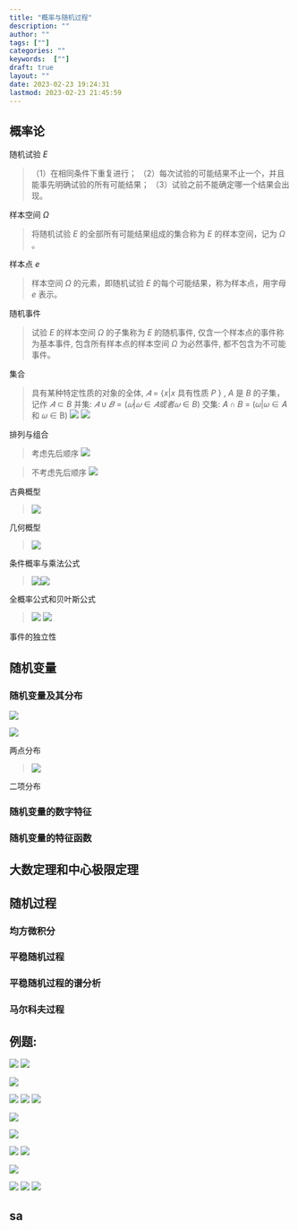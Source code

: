```yaml
---
title: "概率与随机过程"
description: ""
author: ""
tags: [""]
categories: ""
keywords:  [""]
draft: true
layout: ""
date: 2023-02-23 19:24:31
lastmod: 2023-02-23 21:45:59
---
```


## 概率论

随机试验 $E$ 

>（1）在相同条件下重复进行； （2）每次试验的可能结果不止一个，并且能事先明确试验的所有可能结果； （3）试验之前不能确定哪一个结果会出现。

样本空间 $Ω$

> 将随机试验 $E$ 的全部所有可能结果组成的集合称为 $E$ 的样本空间，记为 $Ω$ 。

样本点 $e$
> 样本空间 $Ω$ 的元素，即随机试验 $E$ 的每个可能结果，称为样本点，用字母 $e$ 表示。

随机事件

> 试验 $E$ 的样本空间 $Ω$  的子集称为 $E$ 的随机事件, 仅含一个样本点的事件称为基本事件, 包含所有样本点的样本空间 $Ω$  为必然事件, 都不包含为不可能事件。

集合 

> 具有某种特定性质的对象的全体, $𝐴$ = {𝑥|𝑥 具有性质 $P$ } , $A$ 是 $B$ 的子集，记作 $𝐴 ⊂ B$
> 并集: $𝐴 ∪ 𝐵 = (𝜔|𝜔 ∈ 𝐴 或者 𝜔 ∈ B)$ 
> 交集: 𝐴 ∩ 𝐵 = (𝜔|𝜔 ∈ 𝐴 和 𝜔 ∈ B)
> ![](概率与随机过程.assets/image-20230223194022.png) ![](概率与随机过程.assets/image-20230223194031.png)


排列与组合

> 考虑先后顺序 ![](概率与随机过程.assets/image-20230223211135.png)

> 不考虑先后顺序 ![](概率与随机过程.assets/image-20230223211205.png)

古典概型

> ![](概率与随机过程.assets/image-20230223211455.png)

几何概型

> ![](概率与随机过程.assets/image-20230223211609.png)


条件概率与乘法公式
> ![](概率与随机过程.assets/image-20230223212031.png)![](概率与随机过程.assets/image-20230223212053.png)


全概率公式和贝叶斯公式
> ![](概率与随机过程.assets/image-20230223212144.png) ![](概率与随机过程.assets/image-20230223212300.png)


事件的独立性

## 随机变量

### 随机变量及其分布

![](概率与随机过程.assets/image-20230223213459.png)

![](概率与随机过程.assets/image-20230223213643.png)


两点分布
> ![](概率与随机过程.assets/image-20230223215935.png)

二项分布
> 




### 随机变量的数字特征

### 随机变量的特征函数

## 大数定理和中心极限定理

## 随机过程

### 均方微积分

### 平稳随机过程

### 平稳随机过程的谱分析

### 马尔科夫过程

## 例题:

![](概率与随机过程.assets/image-20230223211705.png)
![](概率与随机过程.assets/image-20230223211926.png)

![](概率与随机过程.assets/image-20230223211955.png)

![](概率与随机过程.assets/image-20230223212110.png)
![](概率与随机过程.assets/image-20230223212224.png)
![](概率与随机过程.assets/image-20230223212320.png)

![](概率与随机过程.assets/image-20230223212445.png)

![](概率与随机过程.assets/image-20230223212502.png)

![](概率与随机过程.assets/image-20230223212508.png)
![](概率与随机过程.assets/image-20230223214116.png)

![](概率与随机过程.assets/image-20230223214126.png)

![](概率与随机过程.assets/image-20230223214132.png)
![](概率与随机过程.assets/image-20230223215219.png)
![](概率与随机过程.assets/image-20230223215225.png)



## sa
